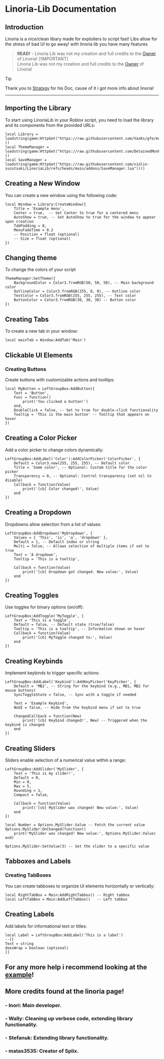 # Linoria-Lib Documentation

## Introduction
Linoria is a nice/clean libary made for exploiters to script fast! Libs allow for the stress of bad UI to go away! with linoria lib you have many features

> **READ!** - Linoria Lib was not my creation and full credits to the [Owner](https://github.com/violin-suzutsuki) of Linoria!
> [!IMPORTANT]  
> Linoria Lib was not my creation and full credits to the [Owner](https://github.com/violin-suzutsuki) of Linoria!
 
> [!TIP]  
> Thank you to [Stratxgy](https://github.com/Stratxgy/Linora-Lib) for his Doc, cause of it i got more info about linoria!
>

---

## Importing the Library
To start using LinoriaLib in your Roblox script, you need to load the library and its components from the provided URLs:

```
local Library = loadstring(game:HttpGet("https://raw.githubusercontent.com/VaxKs/gfe/main/CustomLinoria"))()
local ThemeManager = loadstring(game:HttpGet("https://raw.githubusercontent.com/DetainedMonkey2891/ThemeManager/refs/heads/main/Maina"))()
local SaveManager = loadstring(game:HttpGet("https://raw.githubusercontent.com/violin-suzutsuki/LinoriaLib/refs/heads/main/addons/SaveManager.lua"))()
```
## Creating a New Window
You can create a new window using the following code:
```
local Window = Library:CreateWindow({
    Title = 'Example menu',
    Center = true,  -- Set Center to true for a centered menu
    AutoShow = true, -- Set AutoShow to true for the window to appear upon creation
    TabPadding = 8,
    MenuFadeTime = 0.2
    -- Position = float (optional)
    -- Size = float (optional)
})
```
## Changing theme
To change the colors of your script
```
ThemeManager:SetTheme({
    BackgroundColor = Color3.fromRGB(50, 50, 50), -- Main background color
    OutlineColor = Color3.fromRGB(255, 0, 0), -- Outline color
    TextColor = Color3.fromRGB(255, 255, 255), -- Text color
    ButtonColor = Color3.fromRGB(30, 30, 30) -- Button color
})
```
## Creating Tabs
To create a new tab in your window:

```
local mainTab = Window:AddTab('Main')
```
## Clickable UI Elements
### Creating Buttons
Create buttons with customizable actions and tooltips:

```
local MyButton = LeftGroupBox:AddButton({
    Text = 'Button',
    Func = function()
        print('You clicked a button!')
    end,
    DoubleClick = false, -- Set to true for double-click functionality
    Tooltip = 'This is the main button' -- Tooltip that appears on hover
})
```
## Creating a Color Picker
Add a color picker to change colors dynamically:
```
LeftGroupBox:AddLabel('Color'):AddColorPicker('ColorPicker', {
    Default = Color3.new(255, 255, 255), -- Default color
    Title = 'Some color', -- Optional: Custom title for the color picker
    Transparency = 0, -- Optional: Control transparency (set nil to disable)
    Callback = function(Value)
        print('[cb] Color changed!', Value)
    end
})
```
## Creating a Dropdown
Dropdowns allow selection from a list of values:

```
LeftGroupBox:AddDropdown('MyDropdown', {
    Values = { 'This', 'is', 'a', 'dropdown' },
    Default = 1, -- Default index or string
    Multi = false, -- Allows selection of multiple items if set to true
    Text = 'A dropdown',
    Tooltip = 'This is a tooltip',

    Callback = function(Value)
        print('[cb] Dropdown got changed. New value:', Value)
    end
})
```
## Creating Toggles
Use toggles for binary options (on/off):

```
LeftGroupBox:AddToggle('MyToggle', {
    Text = 'This is a toggle',
    Default = false, -- Default state (true/false)
    Tooltip = 'This is a tooltip', -- Information shown on hover
    Callback = function(Value)
        print('[cb] MyToggle changed to:', Value)
    end
})
```
## Creating Keybinds
Implement keybinds to trigger specific actions:
```
LeftGroupBox:AddLabel('Keybind'):AddKeyPicker('KeyPicker', {
    Default = 'MB2', -- String for the keybind (e.g., MB1, MB2 for mouse buttons)
    SyncToggleState = false, -- Sync with a toggle if needed

    Text = 'Example Keybind',
    NoUI = false, -- Hide from the keybind menu if set to true

    ChangedCallback = function(New)
        print('[cb] Keybind changed!', New) -- Triggered when the keybind is changed
    end
})
```
## Creating Sliders
Sliders enable selection of a numerical value within a range:
```
LeftGroupBox:AddSlider('MySlider', {
    Text = 'This is my slider!',
    Default = 0,
    Min = 0,
    Max = 5,
    Rounding = 1,
    Compact = false,

    Callback = function(Value)
        print('[cb] MySlider was changed! New value:', Value)
    end
})

local Number = Options.MySlider.Value -- Fetch the current value
Options.MySlider:OnChanged(function()
    print('MySlider was changed! New value:', Options.MySlider.Value)
end)

Options.MySlider:SetValue(3) -- Set the slider to a specific value
```
## Tabboxes and Labels
### Creating TabBoxes
You can create tabboxes to organize UI elements horizontally or vertically:
```
local RightTabBox = Main:AddRightTabbox() -- Right tabbox
local LeftTabBox = Main:AddLeftTabbox()   -- Left tabbox
```
## Creating Labels
Add labels for informational text or titles:

```
local Label = LeftGroupBox:AddLabel('This is a label')
--[[
Text = string
doesWrap = boolean (optional)
]]
```
## For any more help i recommend looking at the [example](https://github.com/XENFLIX3R/LinoraLibDoc/blob/main/example.lua)!
## More credits found at the linoria page!
### - Inori: Main developer.
### - Wally: Cleaning up verbose code, extending library functionality.
### - Stefanuk: Extending library functionality.
### - matas3535: Creator of Splix.
